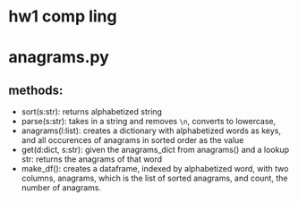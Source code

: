# hw1 comp ling

# anagrams.py

## methods:
* sort(s:str): returns alphabetized string
* parse(s:str): takes in a string and removes `\n`, converts to lowercase,
* anagrams(l:list): creates a dictionary with alphabetized words as keys, and all occurences of anagrams in sorted order as the value
* get(d:dict, s:str): given the anagrams_dict from anagrams() and a lookup str: returns the anagrams of that word
* make_df(): creates a dataframe, indexed by alphabetized word, with two columns, anagrams, which is the list of sorted anagrams, and count, the number of anagrams.  
